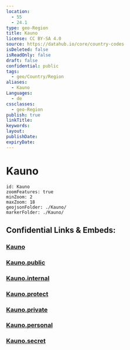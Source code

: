```yaml
---
location:
  - 55
  - 24.1
type: geo-Region
title: Kauno
license: CC BY-SA 4.0
source: https://datahub.io/core/country-codes
isDeleted: false
isReadOnly: false
draft: false
confidential: public
tags:
  - geo/Country/Region
aliases:
  - Kauno
Languages:
  - de
cssclasses:
  - geo-Region
publish: true
linkTitle:
keywords:
layout:
publishDate:
expiryDate:
---
```


# Kauno

```leaflet
id: Kauno
zoomFeatures: true 
minZoom: 2 
maxZoom: 18
geojsonFolder: ./Kauno/
markerFolder: ./Kauno/
```


## Confidential Links & Embeds: 

### [Kauno](/_Standards/Earth/Continent/Europe/Europe~North/Lithuania/Counties~Lithuania/Kauno.md) 

### [Kauno.public](/_public/Earth/Continent/Europe/Europe~North/Lithuania/Counties~Lithuania/Kauno.public.md) 

### [Kauno.internal](/_internal/Earth/Continent/Europe/Europe~North/Lithuania/Counties~Lithuania/Kauno.internal.md) 

### [Kauno.protect](/_protect/Earth/Continent/Europe/Europe~North/Lithuania/Counties~Lithuania/Kauno.protect.md) 

### [Kauno.private](/_private/Earth/Continent/Europe/Europe~North/Lithuania/Counties~Lithuania/Kauno.private.md) 

### [Kauno.personal](/_personal/Earth/Continent/Europe/Europe~North/Lithuania/Counties~Lithuania/Kauno.personal.md) 

### [Kauno.secret](/_secret/Earth/Continent/Europe/Europe~North/Lithuania/Counties~Lithuania/Kauno.secret.md)

